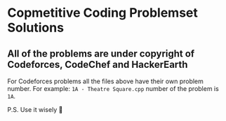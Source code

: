 # Copmetitive Coding Problemset Solutions

## All of the problems are under copyright of Codeforces, CodeChef and HackerEarth

For Codeforces problems all the files above have their own problem number.
For example: `1A - Theatre Square.cpp` number of the problem is `1A`. 

P.S. Use it wisely :gem:
